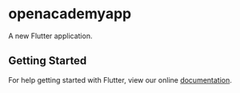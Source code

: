 # openacademyapp

A new Flutter application.

## Getting Started

For help getting started with Flutter, view our online
[documentation](https://flutter.io/).

